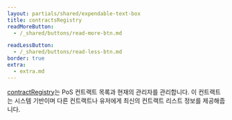 ```yaml
---
layout: partials/shared/expendable-text-box
title: contractsRegistry
readMoreButton:
  - /_shared/buttons/read-more-btn.md

readLessButton:
  - /_shared/buttons/read-less-btn.md
border: true
extra:
  - extra.md
---
```


[contractRegistry](https://etherscan.io/address/0xD859701C81119aB12A1e62AF6270aD2AE05c7AB3)는 PoS 컨트랙트 목록과 현재의 관리자를 관리합니다. 이 컨트랙트는 시스템 기반이며 다른 컨트랙트나 유저에게 최신의 컨트랙트 리스트 정보를 제공해줍니다.
